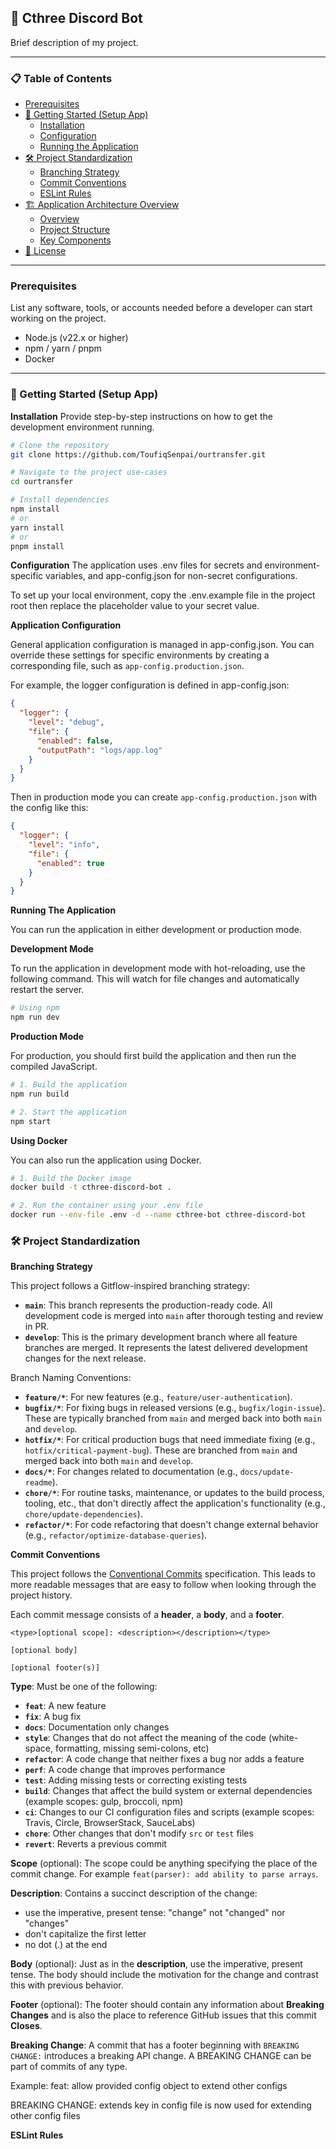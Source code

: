 ## 🚀 Cthree Discord Bot

Brief description of my project.

---

### 📋 Table of Contents

- [Prerequisites]()
- [🚀 Getting Started (Setup App)]()
    - [Installation]()
    - [Configuration]()
    - [Running the Application]()
- [🛠️ Project Standardization]()
    - [Branching Strategy]()
    - [Commit Conventions]()
    - [ESLint Rules]()
- [🏗️ Application Architecture Overview]()
    - [Overview]()
    - [Project Structure]()
    - [Key Components]()
- [📜 License]()

---

### Prerequisites

List any software, tools, or accounts needed before a developer can start working on the project.

- Node.js (v22.x or higher)
- npm / yarn / pnpm
- Docker

---

### 🚀 Getting Started (Setup App)

<strong>Installation</strong>
Provide step-by-step instructions on how to get the development environment running.

```bash
# Clone the repository
git clone https://github.com/ToufiqSenpai/ourtransfer.git

# Navigate to the project use-cases
cd ourtransfer

# Install dependencies
npm install
# or
yarn install
# or
pnpm install
```

<strong>Configuration</strong>
The application uses .env files for secrets and environment-specific variables, and app-config.json for non-secret configurations.

To set up your local environment, copy the .env.example file in the project root then replace the placeholder value to your secret value.


**Application Configuration**

General application configuration is managed in app-config.json. You can override these settings for specific environments by creating a corresponding file, such as `app-config.production.json`.

For example, the logger configuration is defined in app-config.json:

```json
{
  "logger": {
    "level": "debug",
    "file": {
      "enabled": false,
      "outputPath": "logs/app.log"
    }
  }
}
```

Then in production mode you can create `app-config.production.json` with the config like this:

```json
{
  "logger": {
    "level": "info",
    "file": {
      "enabled": true
    }
  }
}
```

<strong>Running The Application</strong>

You can run the application in either development or production mode.

**Development Mode**

To run the application in development mode with hot-reloading, use the following command. This will watch for file changes and automatically restart the server.

```bash
# Using npm
npm run dev
```

**Production Mode**

For production, you should first build the application and then run the compiled JavaScript.

```bash
# 1. Build the application
npm run build

# 2. Start the application
npm start
```

**Using Docker**

You can also run the application using Docker.

```bash
# 1. Build the Docker image
docker build -t cthree-discord-bot .

# 2. Run the container using your .env file
docker run --env-file .env -d --name cthree-bot cthree-discord-bot
```

### 🛠️ Project Standardization
<strong>Branching Strategy</strong>

This project follows a Gitflow-inspired branching strategy:

-   **`main`**: This branch represents the production-ready code. All development code is merged into `main` after thorough testing and review in PR.
-   **`develop`**: This is the primary development branch where all feature branches are merged. It represents the latest delivered development changes for the next release.

Branch Naming Conventions:
*   **`feature/*`**: For new features (e.g., `feature/user-authentication`).
*   **`bugfix/*`**: For fixing bugs in released versions (e.g., `bugfix/login-issue`). These are typically branched from `main` and merged back into both `main` and `develop`.
*   **`hotfix/*`**: For critical production bugs that need immediate fixing (e.g., `hotfix/critical-payment-bug`). These are branched from `main` and merged back into both `main` and `develop`.
*   **`docs/*`**: For changes related to documentation (e.g., `docs/update-readme`).
*   **`chore/*`**: For routine tasks, maintenance, or updates to the build process, tooling, etc., that don't directly affect the application's functionality (e.g., `chore/update-dependencies`).
*   **`refactor/*`**: For code refactoring that doesn't change external behavior (e.g., `refactor/optimize-database-queries`).

<strong>Commit Conventions</strong>

This project follows the [Conventional Commits](https://www.conventionalcommits.org/en/v1.0.0/) specification. This leads to more readable messages that are easy to follow when looking through the project history.

Each commit message consists of a **header**, a **body**, and a **footer**.

```text
<type>[optional scope]: <description></description></type>

[optional body]

[optional footer(s)]
```

**Type**:
Must be one of the following:
*   **`feat`**: A new feature
*   **`fix`**: A bug fix
*   **`docs`**: Documentation only changes
*   **`style`**: Changes that do not affect the meaning of the code (white-space, formatting, missing semi-colons, etc)
*   **`refactor`**: A code change that neither fixes a bug nor adds a feature
*   **`perf`**: A code change that improves performance
*   **`test`**: Adding missing tests or correcting existing tests
*   **`build`**: Changes that affect the build system or external dependencies (example scopes: gulp, broccoli, npm)
*   **`ci`**: Changes to our CI configuration files and scripts (example scopes: Travis, Circle, BrowserStack, SauceLabs)
*   **`chore`**: Other changes that don't modify `src` or `test` files
*   **`revert`**: Reverts a previous commit

**Scope** (optional):
The scope could be anything specifying the place of the commit change. For example `feat(parser): add ability to parse arrays`.

**Description**:
Contains a succinct description of the change:
*   use the imperative, present tense: "change" not "changed" nor "changes"
*   don't capitalize the first letter
*   no dot (.) at the end

**Body** (optional):
Just as in the **description**, use the imperative, present tense. The body should include the motivation for the change and contrast this with previous behavior.

**Footer** (optional):
The footer should contain any information about **Breaking Changes** and is also the place to reference GitHub issues that this commit **Closes**.

**Breaking Change**:
A commit that has a footer beginning with `BREAKING CHANGE:` introduces a breaking API change. A BREAKING CHANGE can be part of commits of any type.

Example:
feat: allow provided config object to extend other configs

BREAKING CHANGE: extends key in config file is now used for extending other config files

<strong>ESLint Rules</strong>
